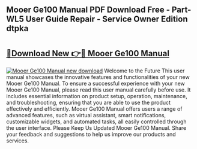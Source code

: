 ## Mooer Ge100 Manual PDF Download Free - Part-WL5 User Guide Repair - Service Owner Edition dtpka

# <h2><a href="http://cf16613.oget.top/?id=Mooer+Ge100+Manual">🔗Download New 👉🔴 Mooer Ge100 Manual</a></h2>

[![Mooer Ge100 Manual new download](https://i.imgur.com/5g1atiW.png)](http://cf16613.oget.top/?id=Mooer+Ge100+Manual)
Welcome to the Future This user manual showcases the innovative features and functionalities of your new Mooer Ge100 Manual. To ensure a successful experience with your new Mooer Ge100 Manual, please read this user manual carefully before use. It includes essential information on product setup, operation, maintenance, and troubleshooting, ensuring that you are able to use the product effectively and efficiently. Mooer Ge100 Manual offers users a range of advanced features, such as virtual assistant, smart notifications, customizable widgets, and automated tasks, all easily controlled through the user interface. Please Keep Us Updated Mooer Ge100 Manual. Share your feedback and suggestions to help us improve our products and services.
